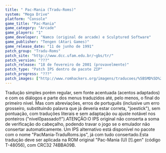 ```yaml
---
title: " Pac-Mania (Tradu-Roms)"
system: "Mega Drive"
platform: "Console"
game_title: "Pac-Mania"
game_category: "Arcade"
game_players: "1"
game_developer: "Namco (original de arcade) e Sculptured Software"
game_publisher: "Tengen (Atari Games)"
game_release_date: "11 de junho de 1991"
patch_group: "Tradu-Roms"
patch_site: "http://www.dcc.ufam.edu.br/~gbs/tr/"
patch_version: "???"
patch_release: "18 de fevereiro de 2001 (provavelmente)"
patch_type: "Patch IPS dentro de pacote ZIP"
patch_progress: "???"
patch_images: ["http://www.romhackers.org/imagens/traducoes/%5BSMD%5D%20Pac-Mania%20-%20Tradu-Roms%20-%201.png","http://www.romhackers.org/imagens/traducoes/%5BSMD%5D%20Pac-Mania%20-%20Tradu-Roms%20-%202.png","http://www.romhackers.org/imagens/traducoes/%5BSMD%5D%20Pac-Mania%20-%20Tradu-Roms%20-%203.png"]
---
```

Tradução simples porém regular, sem fonte acentuada (acentos adaptados) e com os diálogos e parte dos menus traduzidos até, pelo menos, o final do primeiro nivel. Mas com abreviações, erros de português (inclusive um erro grosseiro, substituindo palavra que já deveria estar correta, "joestick"), sem pontuação, com traduções literais e sem adaptação ou ajuste notável nos ponteiros ("nivel0passado!!").ATENÇÃO:O IPS original não conserta a soma de verificação do cabeçalho, podendo travar o jogo se o emulador não consertar automaticamente. Um IPS alternativo está disponível no pacote com o nome "PacMania-TraduRoms.ips", já com tudo consertado.Esta tradução deve ser aplicada na ROM original "Pac-Mania (U) [!].gen" (código T-48056), com CRC32 74BBA09B.